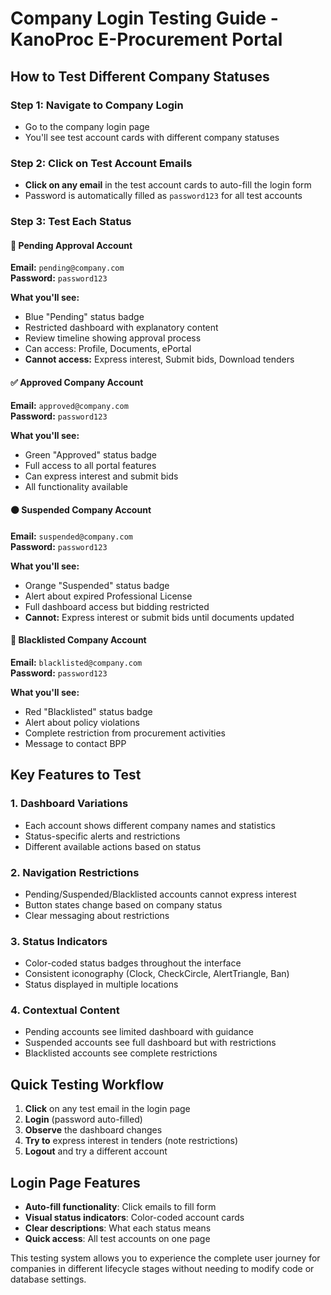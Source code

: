 # Company Login Testing Guide - KanoProc E-Procurement Portal

## How to Test Different Company Statuses

### Step 1: Navigate to Company Login

- Go to the company login page
- You'll see test account cards with different company statuses

### Step 2: Click on Test Account Emails

- **Click on any email** in the test account cards to auto-fill the login form
- Password is automatically filled as `password123` for all test accounts

### Step 3: Test Each Status

#### 🔵 **Pending Approval Account**

**Email:** `pending@company.com`  
**Password:** `password123`

**What you'll see:**

- Blue "Pending" status badge
- Restricted dashboard with explanatory content
- Review timeline showing approval process
- Can access: Profile, Documents, ePortal
- **Cannot access:** Express interest, Submit bids, Download tenders

#### ✅ **Approved Company Account**

**Email:** `approved@company.com`  
**Password:** `password123`

**What you'll see:**

- Green "Approved" status badge
- Full access to all portal features
- Can express interest and submit bids
- All functionality available

#### 🟠 **Suspended Company Account**

**Email:** `suspended@company.com`  
**Password:** `password123`

**What you'll see:**

- Orange "Suspended" status badge
- Alert about expired Professional License
- Full dashboard access but bidding restricted
- **Cannot:** Express interest or submit bids until documents updated

#### 🔴 **Blacklisted Company Account**

**Email:** `blacklisted@company.com`  
**Password:** `password123`

**What you'll see:**

- Red "Blacklisted" status badge
- Alert about policy violations
- Complete restriction from procurement activities
- Message to contact BPP

## Key Features to Test

### 1. **Dashboard Variations**

- Each account shows different company names and statistics
- Status-specific alerts and restrictions
- Different available actions based on status

### 2. **Navigation Restrictions**

- Pending/Suspended/Blacklisted accounts cannot express interest
- Button states change based on company status
- Clear messaging about restrictions

### 3. **Status Indicators**

- Color-coded status badges throughout the interface
- Consistent iconography (Clock, CheckCircle, AlertTriangle, Ban)
- Status displayed in multiple locations

### 4. **Contextual Content**

- Pending accounts see limited dashboard with guidance
- Suspended accounts see full dashboard but with restrictions
- Blacklisted accounts see complete restrictions

## Quick Testing Workflow

1. **Click** on any test email in the login page
2. **Login** (password auto-filled)
3. **Observe** the dashboard changes
4. **Try to** express interest in tenders (note restrictions)
5. **Logout** and try a different account

## Login Page Features

- **Auto-fill functionality**: Click emails to fill form
- **Visual status indicators**: Color-coded account cards
- **Clear descriptions**: What each status means
- **Quick access**: All test accounts on one page

This testing system allows you to experience the complete user journey for companies in different lifecycle stages without needing to modify code or database settings.
